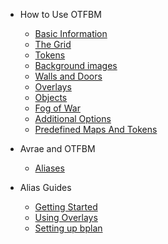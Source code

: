 - How to Use OTFBM

  - [Basic Information](/)
  - [The Grid](pages/view.md)
  - [Tokens](pages/tokens.md)
  - [Background images](pages/background.md)
  - [Walls and Doors](pages/wallsanddoors.md)
  - [Overlays](pages/overlays.md)
  - [Objects](pages/objects.md)
  - [Fog of War](pages/fogofwar.md)
  - [Additional Options](pages/addops.md)
  - [Predefined Maps And Tokens](pages/predefined-maps-and-tokens.md)

- Avrae and OTFBM

  - [Aliases](pages/aliases.md)

- Alias Guides

  - [Getting Started](pages/guides_getting_started.md)
  - [Using Overlays](pages/guides-overlays.md)
  - [Setting up bplan](pages/setting-up-bplan.md)

